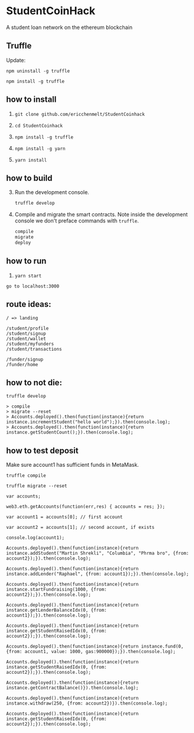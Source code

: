 # StudentCoinHack
A student loan network on the ethereum blockchain

## Truffle

Update:

```npm uninstall -g truffle```

```npm install -g truffle```


## how to install

1. `git clone github.com/ericchenmelt/StudentCoinhack`

1. `cd StudentCoinhack`

1. `npm install -g truffle`

1. `npm install -g yarn`

1. `yarn install`

## how to build

3. Run the development console.
    ```javascript
    truffle develop
    ```

4. Compile and migrate the smart contracts. Note inside the development console we don't preface commands with `truffle`.
    ```javascript
    compile
    migrate
    deploy
    ```

## how to run 

1. `yarn start`

`go to localhost:3000`

## route ideas: 
```
/ => landing

/student/profile
/student/signup
/student/wallet
/student/myfunders
/student/transactions

/funder/signup
/funder/home
```

## how to not die:

```
truffle develop

> compile 
> migrate --reset 
> Accounts.deployed().then(function(instance){return instance.incrementStudent("hello world");}).then(console.log);
> Accounts.deployed().then(function(instance){return instance.getStudentCount();}).then(console.log);
```

## how to test deposit
Make sure account1 has sufficient funds in MetaMask. 

```
truffle compile

truffle migrate --reset

var accounts;

web3.eth.getAccounts(function(err,res) { accounts = res; });

var account1 = accounts[0]; // first account

var account2 = accounts[1]; // second account, if exists

console.log(account1);

Accounts.deployed().then(function(instance){return instance.addStudent("Martin Shrekli", "Columbia", "Phrma bro", {from: account2});}).then(console.log);

Accounts.deployed().then(function(instance){return instance.addLender("Raphael", {from: account1});}).then(console.log);

Accounts.deployed().then(function(instance){return instance.startFundraising(1000, {from: account2});}).then(console.log);

Accounts.deployed().then(function(instance){return instance.getLenderBalanceIdx(0, {from: account1});}).then(console.log);

Accounts.deployed().then(function(instance){return instance.getStudentRaisedIdx(0, {from: account2});}).then(console.log);

Accounts.deployed().then(function(instance){return instance.fund(0, {from: account1, value: 1000, gas:900000});}).then(console.log);

Accounts.deployed().then(function(instance){return instance.getStudentRaisedIdx(0, {from: account2});}).then(console.log);

Accounts.deployed().then(function(instance){return instance.getContractBalance()}).then(console.log);

Accounts.deployed().then(function(instance){return instance.withdraw(250, {from: account2})}).then(console.log);

Accounts.deployed().then(function(instance){return instance.getStudentRaisedIdx(0, {from: account2});}).then(console.log);
```
